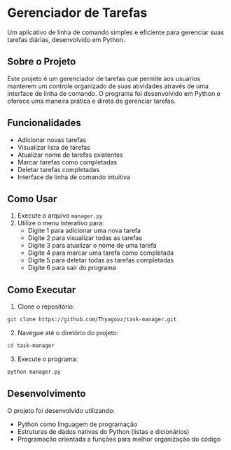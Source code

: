 # Gerenciador de Tarefas

Um aplicativo de linha de comando simples e eficiente para gerenciar suas tarefas diárias, desenvolvido em Python.

## Sobre o Projeto

Este projeto é um gerenciador de tarefas que permite aos usuários manterem um controle organizado de suas atividades através de uma interface de linha de comando. O programa foi desenvolvido em Python e oferece uma maneira prática e direta de gerenciar tarefas.

## Funcionalidades

- Adicionar novas tarefas
- Visualizar lista de tarefas
- Atualizar nome de tarefas existentes
- Marcar tarefas como completadas
- Deletar tarefas completadas
- Interface de linha de comando intuitiva

## Como Usar

1. Execute o arquivo `manager.py`
2. Utilize o menu interativo para:
   - Digite 1 para adicionar uma nova tarefa
   - Digite 2 para visualizar todas as tarefas
   - Digite 3 para atualizar o nome de uma tarefa
   - Digite 4 para marcar uma tarefa como completada
   - Digite 5 para deletar todas as tarefas completadas
   - Digite 6 para sair do programa

## Como Executar

1. Clone o repositório:

```bash
git clone https://github.com/Thyagovz/task-manager.git
```

2. Navegue até o diretório do projeto:

```bash
cd task-manager
```

3. Execute o programa:

```bash
python manager.py
```

## Desenvolvimento

O projeto foi desenvolvido utilizando:

- Python como linguagem de programação
- Estruturas de dados nativas do Python (listas e dicionários)
- Programação orientada a funções para melhor organização do código
